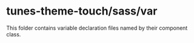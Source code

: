 # tunes-theme-touch/sass/var

This folder contains variable declaration files named by their component class.
